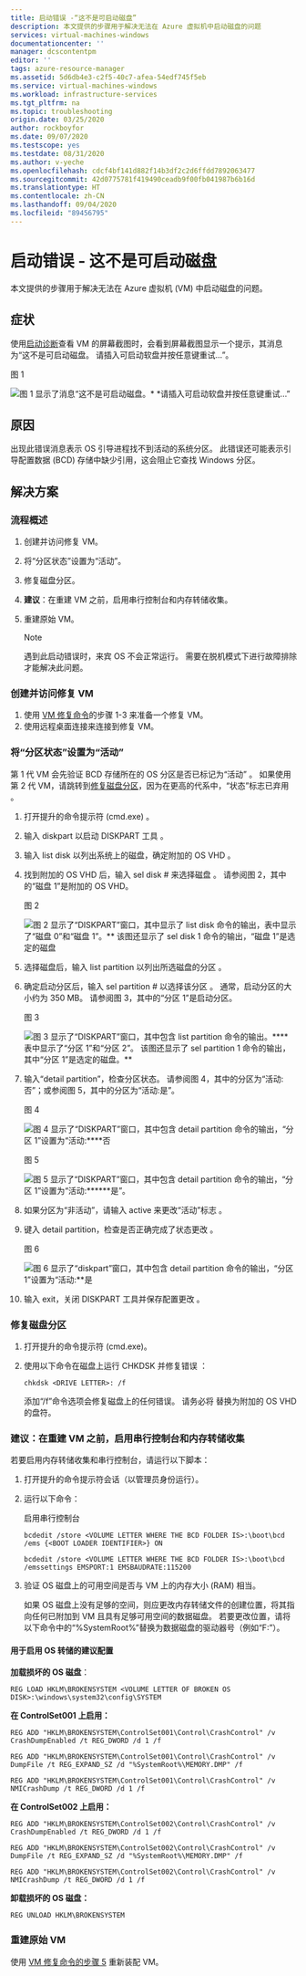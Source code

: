 ```yaml
---
title: 启动错误 -“这不是可启动磁盘”
description: 本文提供的步骤用于解决无法在 Azure 虚拟机中启动磁盘的问题
services: virtual-machines-windows
documentationcenter: ''
manager: dcscontentpm
editor: ''
tags: azure-resource-manager
ms.assetid: 5d6db4e3-c2f5-40c7-afea-54edf745f5eb
ms.service: virtual-machines-windows
ms.workload: infrastructure-services
ms.tgt_pltfrm: na
ms.topic: troubleshooting
origin.date: 03/25/2020
author: rockboyfor
ms.date: 09/07/2020
ms.testscope: yes
ms.testdate: 08/31/2020
ms.author: v-yeche
ms.openlocfilehash: cdcf4bf141d882f14b3df2c2d6ffdd7892063477
ms.sourcegitcommit: 42d0775781f419490ceadb9f00fb041987b6b16d
ms.translationtype: HT
ms.contentlocale: zh-CN
ms.lasthandoff: 09/04/2020
ms.locfileid: "89456795"
---
```

<!--Verified successfully-->
# <a name="boot-error---this-is-not-a-bootable-disk"></a>启动错误 - 这不是可启动磁盘

本文提供的步骤用于解决无法在 Azure 虚拟机 (VM) 中启动磁盘的问题。

## <a name="symptoms"></a>症状

使用[启动诊断](./boot-diagnostics.md)查看 VM 的屏幕截图时，会看到屏幕截图显示一个提示，其消息为“这不是可启动磁盘。 请插入可启动软盘并按任意键重试…”。

   图 1

   ![图 1 显示了消息“这不是可启动磁盘。* *请插入可启动软盘并按任意键重试…”](media/troubleshoot-guide-not-bootable-disk/1.jpg)

## <a name="cause"></a>原因

出现此错误消息表示 OS 引导进程找不到活动的系统分区。 此错误还可能表示引导配置数据 (BCD) 存储中缺少引用，这会阻止它查找 Windows 分区。

## <a name="solution"></a>解决方案

### <a name="process-overview"></a>流程概述

1. 创建并访问修复 VM。
2. 将“分区状态”设置为“活动”。
3. 修复磁盘分区。
4. **建议**：在重建 VM 之前，启用串行控制台和内存转储收集。
5. 重建原始 VM。

    > [!NOTE]
    > 遇到此启动错误时，来宾 OS 不会正常运行。 需要在脱机模式下进行故障排除才能解决此问题。

### <a name="create-and-access-a-repair-vm"></a>创建并访问修复 VM

1. 使用 [VM 修复命令](./repair-windows-vm-using-azure-virtual-machine-repair-commands.md)的步骤 1-3 来准备一个修复 VM。
2. 使用远程桌面连接来连接到修复 VM。

### <a name="set-partition-status-to-active"></a>将“分区状态”设置为“活动”

第 1 代 VM 会先验证 BCD 存储所在的 OS 分区是否已标记为“活动”  。 如果使用第 2 代 VM，请跳转到[修复磁盘分区](#fix-the-disk-partition)，因为在更高的代系中，“状态”标志已弃用  。

1. 打开提升的命令提示符 (cmd.exe)  。
2. 输入 diskpart 以启动 DISKPART 工具  。
3. 输入 list disk 以列出系统上的磁盘，确定附加的 OS VHD  。
4. 找到附加的 OS VHD 后，输入 sel disk # 来选择磁盘  。  请参阅图 2，其中的“磁盘 1”是附加的 OS VHD。

    图 2

    ![图 2 显示了“DISKPART”窗口，其中显示了 list disk 命令的输出，表中显示了“磁盘 0”和“磁盘 1”。**  该图还显示了 sel disk 1 命令的输出，“磁盘 1”是选定的磁盘](media/troubleshoot-guide-not-bootable-disk/2.jpg)

5. 选择磁盘后，输入 list partition 以列出所选磁盘的分区  。
6. 确定启动分区后，输入 sel partition # 以选择该分区  。  通常，启动分区的大小约为 350 MB。  请参阅图 3，其中的“分区 1”是启动分区。

    图 3

    ![图 3 显示了“DISKPART”窗口，其中包含 list partition 命令的输出。**** 表中显示了“分区 1”和“分区 2”。 该图还显示了 sel partition 1 命令的输出，其中“分区 1”是选定的磁盘。**](media/troubleshoot-guide-not-bootable-disk/3.jpg)

7. 输入“detail partition”，检查分区状态。 请参阅图 4，其中的分区为“活动:  否”；或参阅图 5，其中的分区为“活动:是”。

    图 4

    ![图 4 显示了“DISKPART”窗口，其中包含 detail partition 命令的输出，“分区 1”设置为“活动:*****否*](media/troubleshoot-guide-not-bootable-disk/4.jpg)

    图 5

    ![图 5 显示了“DISKPART”窗口，其中包含 detail partition 命令的输出，“分区 1”设置为“活动:******是”。](media/troubleshoot-guide-not-bootable-disk/5.jpg)

8. 如果分区为“非活动”，请输入 active 来更改“活动”标志    。
9. 键入 detail partition，检查是否正确完成了状态更改  。

    图 6

    ![图 6 显示了“diskpart”窗口，其中包含 detail partition 命令的输出，“分区 1”设置为“活动:***是*](media/troubleshoot-guide-not-bootable-disk/6.jpg)

10. 输入 exit，关闭 DISKPART 工具并保存配置更改  。

### <a name="fix-the-disk-partition"></a>修复磁盘分区

1. 打开提升的命令提示符 (cmd.exe)。
2. 使用以下命令在磁盘上运行 CHKDSK 并修复错误  ：

    `chkdsk <DRIVE LETTER>: /f`

    添加“/f”命令选项会修复磁盘上的任何错误。 请务必将 <DRIVE LETTER> 替换为附加的 OS VHD 的盘符。

### <a name="recommended-before-you-rebuild-the-vm-enable-serial-console-and-memory-dump-collection"></a>建议：在重建 VM 之前，启用串行控制台和内存转储收集

若要启用内存转储收集和串行控制台，请运行以下脚本：

1. 打开提升的命令提示符会话（以管理员身份运行）。
2. 运行以下命令：

    启用串行控制台

    `bcdedit /store <VOLUME LETTER WHERE THE BCD FOLDER IS>:\boot\bcd /ems {<BOOT LOADER IDENTIFIER>} ON`

    `bcdedit /store <VOLUME LETTER WHERE THE BCD FOLDER IS>:\boot\bcd /emssettings EMSPORT:1 EMSBAUDRATE:115200`

3. 验证 OS 磁盘上的可用空间是否与 VM 上的内存大小 (RAM) 相当。

    如果 OS 磁盘上没有足够的空间，则应更改内存转储文件的创建位置，将其指向任何已附加到 VM 且具有足够可用空间的数据磁盘。 若要更改位置，请将以下命令中的“%SystemRoot%”替换为数据磁盘的驱动器号（例如“F:”）。

#### <a name="suggested-configuration-to-enable-os-dump"></a>用于启用 OS 转储的建议配置

**加载损坏的 OS 磁盘**：

`REG LOAD HKLM\BROKENSYSTEM <VOLUME LETTER OF BROKEN OS DISK>:\windows\system32\config\SYSTEM`

**在 ControlSet001 上启用：**

`REG ADD "HKLM\BROKENSYSTEM\ControlSet001\Control\CrashControl" /v CrashDumpEnabled /t REG_DWORD /d 1 /f`

`REG ADD "HKLM\BROKENSYSTEM\ControlSet001\Control\CrashControl" /v DumpFile /t REG_EXPAND_SZ /d "%SystemRoot%\MEMORY.DMP" /f`

`REG ADD "HKLM\BROKENSYSTEM\ControlSet001\Control\CrashControl" /v NMICrashDump /t REG_DWORD /d 1 /f`

**在 ControlSet002 上启用：**

`REG ADD "HKLM\BROKENSYSTEM\ControlSet002\Control\CrashControl" /v CrashDumpEnabled /t REG_DWORD /d 1 /f`

`REG ADD "HKLM\BROKENSYSTEM\ControlSet002\Control\CrashControl" /v DumpFile /t REG_EXPAND_SZ /d "%SystemRoot%\MEMORY.DMP" /f`

`REG ADD "HKLM\BROKENSYSTEM\ControlSet002\Control\CrashControl" /v NMICrashDump /t REG_DWORD /d 1 /f`

**卸载损坏的 OS 磁盘：**

`REG UNLOAD HKLM\BROKENSYSTEM`

### <a name="rebuild-the-original-vm"></a>重建原始 VM

使用 [VM 修复命令的步骤 5](./repair-windows-vm-using-azure-virtual-machine-repair-commands.md#repair-process-example) 重新装配 VM。

<!-- Update_Description: update meta properties, wording update, update link -->